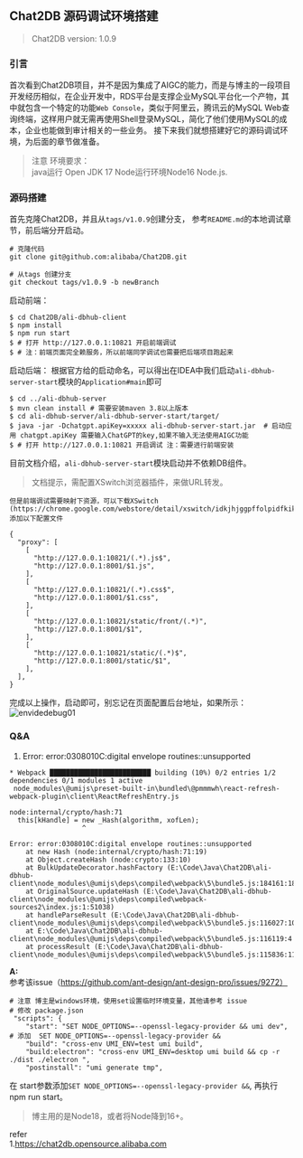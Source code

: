 ## Chat2DB 源码调试环境搭建 

>Chat2DB version: 1.0.9 

### 引言    
首次看到Chat2DB项目，并不是因为集成了AIGC的能力，而是与博主的一段项目开发经历相似，在企业开发中，RDS平台是支撑企业MySQL平台化一个产物，其中就包含一个特定的功能`Web Console`，类似于阿里云，腾讯云的MySQL Web查询终端，这样用户就无需再使用Shell登录MySQL，简化了他们使用MySQL的成本，企业也能做到审计相关的一些业务。  接下来我们就想搭建好它的源码调试环境，为后面的章节做准备。  

>注意 环境要求：    
    java运行 Open JDK 17
    Node运行环境Node16 Node.js.


### 源码搭建    
首先克隆Chat2DB，并且从`tags/v1.0.9`创建分支， 参考`README.md`的本地调试章节，前后端分开启动。

```shell
# 克隆代码
git clone git@github.com:alibaba/Chat2DB.git

# 从tags 创建分支
git checkout tags/v1.0.9 -b newBranch
```

启动前端：  
```shell
$ cd Chat2DB/ali-dbhub-client
$ npm install 
$ npm run start
$ # 打开 http://127.0.0.1:10821 开启前端调试
$ # 注：前端页面完全赖服务，所以前端同学调试也需要把后端项目跑起来  
```


启动后端： 
根据官方给的启动命名，可以得出在IDEA中我们启动`ali-dbhub-server-start`模块的`Application#main`即可  
```shell
$ cd ../ali-dbhub-server
$ mvn clean install # 需要安装maven 3.8以上版本
$ cd ali-dbhub-server/ali-dbhub-server-start/target/
$ java -jar -Dchatgpt.apiKey=xxxxx ali-dbhub-server-start.jar  # 启动应用 chatgpt.apiKey 需要输入ChatGPT的key,如果不输入无法使用AIGC功能
$ # 打开 http://127.0.0.1:10821 开启调试 注：需要进行前端安装
```

目前文档介绍，`ali-dbhub-server-start`模块启动并不依赖DB组件。  


>文档提示，需配置XSwitch浏览器插件，来做URL转发。  

```
但是前端调试需要映射下资源，可以下载XSwitch (https://chrome.google.com/webstore/detail/xswitch/idkjhjggpffolpidfkikidcokdkdaogg),添加以下配置文件

{
  "proxy": [
    [
      "http://127.0.0.1:10821/(.*).js$",
      "http://127.0.0.1:8001/$1.js",
    ],
    [
      "http://127.0.0.1:10821/(.*).css$",
      "http://127.0.0.1:8001/$1.css",
    ],
    [
      "http://127.0.0.1:10821/static/front/(.*)",
      "http://127.0.0.1:8001/$1",
    ],
    [
      "http://127.0.0.1:10821/static/(.*)$",
      "http://127.0.0.1:8001/static/$1",
    ],
  ],
}
```

完成以上操作，启动即可，别忘记在页面配置后台地址，如果所示：    
![envidedebug01](http://img.xinzhuxiansheng.com/blogimgs/chat2db/envidedebug01.png)  


### Q&A

1. Error: error:0308010C:digital envelope routines::unsupported
```
* Webpack █████████████████████████ building (10%) 0/2 entries 1/2 dependencies 0/1 modules 1 active
 node_modules\@umijs\preset-built-in\bundled\@pmmmwh\react-refresh-webpack-plugin\client\ReactRefreshEntry.js

node:internal/crypto/hash:71
  this[kHandle] = new _Hash(algorithm, xofLen);
                  ^

Error: error:0308010C:digital envelope routines::unsupported
    at new Hash (node:internal/crypto/hash:71:19)
    at Object.createHash (node:crypto:133:10)
    at BulkUpdateDecorator.hashFactory (E:\Code\Java\Chat2DB\ali-dbhub-client\node_modules\@umijs\deps\compiled\webpack\5\bundle5.js:184161:18)
    at OriginalSource.updateHash (E:\Code\Java\Chat2DB\ali-dbhub-client\node_modules\@umijs\deps\compiled\webpack-sources2\index.js:1:51038)
    at handleParseResult (E:\Code\Java\Chat2DB\ali-dbhub-client\node_modules\@umijs\deps\compiled\webpack\5\bundle5.js:116027:10)
    at E:\Code\Java\Chat2DB\ali-dbhub-client\node_modules\@umijs\deps\compiled\webpack\5\bundle5.js:116119:4
    at processResult (E:\Code\Java\Chat2DB\ali-dbhub-client\node_modules\@umijs\deps\compiled\webpack\5\bundle5.js:115836:11)

```

**A:**  
参考该issue（https://github.com/ant-design/ant-design-pro/issues/9272）    
```shell
# 注意 博主是windows环境，使用set设置临时环境变量，其他请参考 issue
# 修改 package.json
 "scripts": {
    "start": "SET NODE_OPTIONS=--openssl-legacy-provider && umi dev",  # 添加  SET NODE_OPTIONS=--openssl-legacy-provider &&
    "build": "cross-env UMI_ENV=test umi build",
    "build:electron": "cross-env UMI_ENV=desktop umi build && cp -r ./dist ./electron ",
    "postinstall": "umi generate tmp",
```
在 start参数添加`SET NODE_OPTIONS=--openssl-legacy-provider &&`, 再执行 npm run start。

> 博主用的是Node18，或者将Node降到16+。

 
refer   
1.https://chat2db.opensource.alibaba.com   
